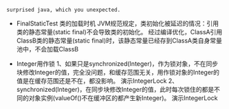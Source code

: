 `surprised java, which you unexpected.`

- FinalStaticTest
类的加载时机 JVM规范规定，类初始化被延迟的情况：引用类的静态常量(static final)不会导致类的初始化。
经过编译优化，ClassA引用ClassB类的静态常量(static final)时，该静态常量已经存到ClassA类自身常量池中，不会加载ClassB


- Integer用作锁
1、如果只是synchronized(Integer)，作为锁对象，不在同步块修改Integer的值，完全没问题，和缓存范围无关，用作锁对象的Integer的值是在缓存范围还是不在，都没影响。
    演示IntegerLock
2、synchronized(Integer)，在同步块修改Integer的值，此时每次锁住的都是不同的对象实例(valueOf()不在缓冲区的都产生新Integer)。
    演示IntegerLock